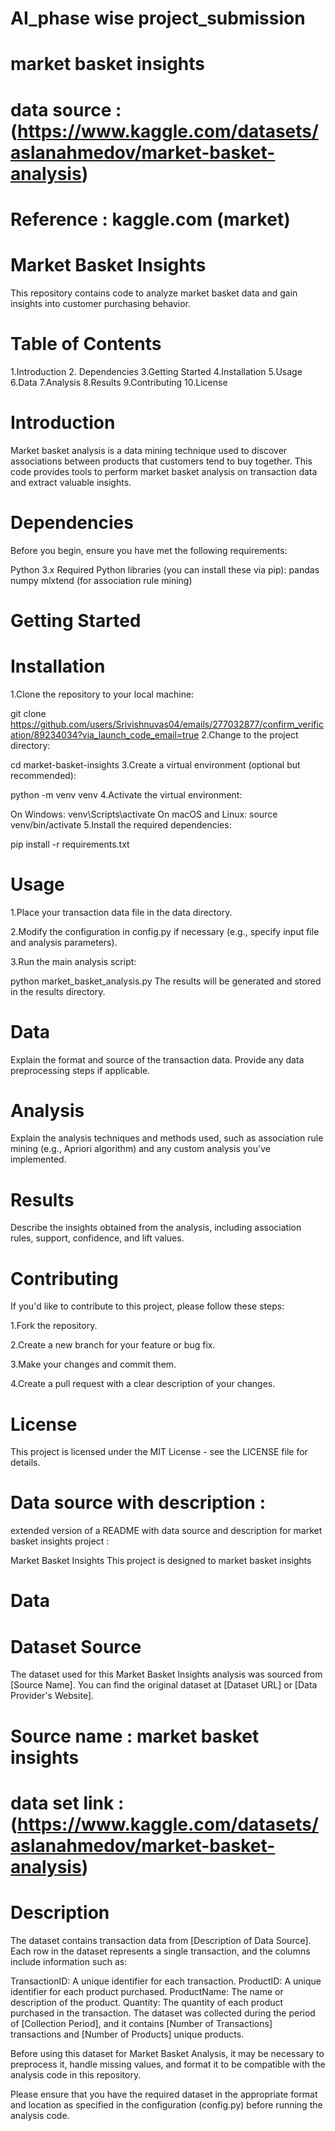 # AI_phase wise project_submission
# market basket insights
# data source :(https://www.kaggle.com/datasets/aslanahmedov/market-basket-analysis)
# Reference : kaggle.com (market)
# Market Basket Insights
This repository contains code to analyze market basket data and gain insights into customer purchasing behavior.

# Table of Contents
1.Introduction
2. Dependencies
3.Getting Started
4.Installation
5.Usage
6.Data
7.Analysis
8.Results
9.Contributing
10.License
# Introduction
Market basket analysis is a data mining technique used to discover associations between products that customers tend to buy together. This code provides tools to perform market basket analysis on transaction data and extract valuable insights.

# Dependencies
Before you begin, ensure you have met the following requirements:

Python 3.x
Required Python libraries (you can install these via pip):
   pandas
   numpy
   mlxtend (for association rule mining)
# Getting Started
# Installation
1.Clone the repository to your local machine:

git clone https://github.com/users/Srivishnuvas04/emails/277032877/confirm_verification/89234034?via_launch_code_email=true
2.Change to the project directory:

cd market-basket-insights
3.Create a virtual environment (optional but recommended):

python -m venv venv
4.Activate the virtual environment:

On Windows:
venv\Scripts\activate
On macOS and Linux:
source venv/bin/activate
5.Install the required dependencies:

pip install -r requirements.txt
# Usage
1.Place your transaction data file in the data directory.

2.Modify the configuration in config.py if necessary (e.g., specify input file and analysis parameters).

3.Run the main analysis script:

python market_basket_analysis.py
The results will be generated and stored in the results directory.

# Data
Explain the format and source of the transaction data. Provide any data preprocessing steps if applicable.

# Analysis
Explain the analysis techniques and methods used, such as association rule mining (e.g., Apriori algorithm) and any custom analysis you've implemented.

# Results
Describe the insights obtained from the analysis, including association rules, support, confidence, and lift values.

# Contributing
If you'd like to contribute to this project, please follow these steps:

1.Fork the repository.

2.Create a new branch for your feature or bug fix.

3.Make your changes and commit them.

4.Create a pull request with a clear description of your changes.

# License
This project is licensed under the MIT License - see the LICENSE file for details.

# Data source with description :
extended version of a README with data source and description for market basket insights project :

Market Basket Insights This project is designed to market basket insights

# Data
# Dataset Source
The dataset used for this Market Basket Insights analysis was sourced from [Source Name]. You can find the original dataset at [Dataset URL] or [Data Provider's Website].

# Source name : market basket insights
# data set link :(https://www.kaggle.com/datasets/aslanahmedov/market-basket-analysis)
# Description
The dataset contains transaction data from [Description of Data Source]. Each row in the dataset represents a single transaction, and the columns include information such as:

TransactionID: A unique identifier for each transaction.
ProductID: A unique identifier for each product purchased.
ProductName: The name or description of the product.
Quantity: The quantity of each product purchased in the transaction.
The dataset was collected during the period of [Collection Period], and it contains [Number of Transactions] transactions and [Number of Products] unique products.

Before using this dataset for Market Basket Analysis, it may be necessary to preprocess it, handle missing values, and format it to be compatible with the analysis code in this repository.

Please ensure that you have the required dataset in the appropriate format and location as specified in the configuration (config.py) before running the analysis code.
